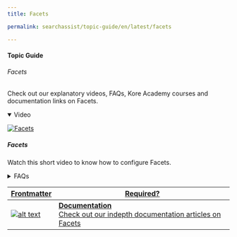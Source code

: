```yaml
---
title: Facets

permalink: searchassist/topic-guide/en/latest/facets

---
```

#### Topic Guide
###### Facets

  Check out our explanatory videos, FAQs, Kore Academy courses and documentation links on Facets.

<details class="introduction-video" open>
  <summary>Video
  </summary>
  
   [![Facets](images/VideoCoverImage.png)](https://player.vimeo.com/video/751567200?h=726ce44ad2&badge=0&autopause=0&player_id=0&app_id=58479/embed)

  ##### Facets 
  Watch this short video to know how to configure Facets.

</details>

<details>
  <summary>FAQs
  </summary>

  <a class="doc-link" target="_blank" href="https://docs.kore.ai/searchassist/concepts/managing-relevance/managing-relevance/#Creating_Facets">
 
  What are Facets and its types in Searchassist?

</a>

 <a class="doc-link" target="_blank" href="https://docs.kore.ai/searchassist/concepts/managing-relevance/managing-relevance/#Filter_Facets">
 
 How to configure a Filter Facet?

</a>
 
  
<a class="doc-link" target="_blank" href="https://docs.kore.ai/searchassist/concepts/managing-relevance/managing-relevance/#Sortable_Facets">

  How to configure a Sortable Facet?

</a>
  
  <a class="doc-link" target="_blank" href="https://docs.kore.ai/searchassist/concepts/managing-relevance/managing-relevance/#Tab_Facets">
 
  How to configure a Tab Facet?

</a>


</details>


<a class="doc-link" target="_blank" href="https://docs.kore.ai/searchassist/concepts/managing-relevance/managing-relevance/#Creating_Facets">


| Frontmatter | Required? |
|-------------|-------------|
| ![alt text](images/docIcon.svg "Title") | **Documentation**  <br /> Check out our indepth documentation articles on Facets | 


</a>
